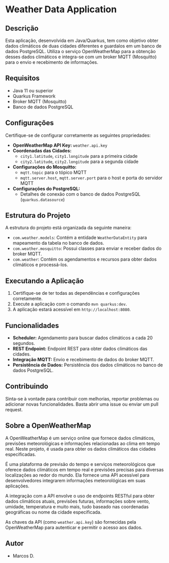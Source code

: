 # Weather Data Application

## Descrição
Esta aplicação, desenvolvida em Java/Quarkus, tem como objetivo obter dados climáticos de duas cidades diferentes e guardalos em um banco de dados PostgreSQL. Utiliza o serviço OpenWeatherMap para a obtenção desses dados climáticos e integra-se com um broker MQTT (Mosquitto) para o envio e recebimento de informações.

## Requisitos
- Java 11 ou superior
- Quarkus Framework
- Broker MQTT (Mosquitto)
- Banco de dados PostgreSQL

## Configurações
Certifique-se de configurar corretamente as seguintes propriedades:

- **OpenWeatherMap API Key:** `weather.api.key`
- **Coordenadas das Cidades:**
  - `city1.latitude`, `city1.longitude` para a primeira cidade
  - `city2.latitude`, `city2.longitude` para a segunda cidade
- **Configurações do Mosquitto:**
  - `mqtt.topic` para o tópico MQTT
  - `mqtt.server.host`, `mqtt.server.port` para o host e porta do servidor MQTT
- **Configurações do PostgreSQL:**
  - Detalhes de conexão com o banco de dados PostgreSQL (`quarkus.datasource`)

## Estrutura do Projeto
A estrutura do projeto está organizada da seguinte maneira:

- `com.weather.models`: Contém a entidade `WeatherDataEntity` para mapeamento da tabela no banco de dados.
- `com.weather.mosquitto`: Possui classes para enviar e receber dados do broker MQTT.
- `com.weather`: Contém os agendamentos e recursos para obter dados climáticos e processá-los.

## Executando a Aplicação
1. Certifique-se de ter todas as dependências e configurações corretamente.
2. Execute a aplicação com o comando `mvn quarkus:dev`.
3. A aplicação estará acessível em `http://localhost:8080`.

## Funcionalidades
- **Scheduler:** Agendamento para buscar dados climáticos a cada 20 segundos.
- **REST Endpoint:** Endpoint REST para obter dados climáticos das cidades.
- **Integração MQTT:** Envio e recebimento de dados do broker MQTT.
- **Persistência de Dados:** Persistência dos dados climáticos no banco de dados PostgreSQL.

## Contribuindo
Sinta-se à vontade para contribuir com melhorias, reportar problemas ou adicionar novas funcionalidades. Basta abrir uma issue ou enviar um pull request.

## Sobre a OpenWeatherMap
A OpenWeatherMap é um serviço online que fornece dados climáticos, previsões meteorológicas e informações relacionadas ao clima em tempo real. Neste projeto, é usada para obter os dados climáticos das cidades especificadas.

É uma plataforma de previsão do tempo e serviços meteorológicos que oferece dados climáticos em tempo real e previsões precisas para diversas localizações ao redor do mundo. Ela fornece uma API acessível para desenvolvedores integrarem informações meteorológicas em suas aplicações.

A integração com a API envolve o uso de endpoints RESTful para obter dados climáticos atuais, previsões futuras, informações sobre vento, umidade, temperatura e muito mais, tudo baseado nas coordenadas geográficas ou nome da cidade especificada.

As chaves da API (como `weather.api.key`) são fornecidas pela OpenWeatherMap para autenticar e permitir o acesso aos dados.

## Autor
- Marcos D.
